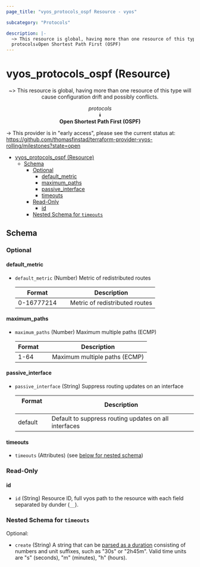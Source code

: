 ```yaml
---
page_title: "vyos_protocols_ospf Resource - vyos"

subcategory: "Protocols"

description: |-
  ~> This resource is global, having more than one resource of this type will cause configuration drift and possibly conflicts.
  protocols⯯Open Shortest Path First (OSPF)
---
```


# vyos_protocols_ospf (Resource)
<center>

~> This resource is global, having more than one resource of this type will cause configuration drift and possibly conflicts.

*protocols*  
⯯  
**Open Shortest Path First (OSPF)**


</center>

-> This provider is in "early access", please see the current status at: https://github.com/thomasfinstad/terraform-provider-vyos-rolling/milestones?state=open

<!--TOC-->

- [vyos_protocols_ospf (Resource)](#vyos_protocols_ospf-resource)
  - [Schema](#schema)
    - [Optional](#optional)
      - [default_metric](#default_metric)
      - [maximum_paths](#maximum_paths)
      - [passive_interface](#passive_interface)
      - [timeouts](#timeouts)
    - [Read-Only](#read-only)
      - [id](#id)
    - [Nested Schema for `timeouts`](#nested-schema-for-timeouts)

<!--TOC-->

<!-- schema generated by tfplugindocs -->
## Schema

### Optional

#### default_metric
- `default_metric` (Number) Metric of redistributed routes

    |  Format      &emsp;|  Description                     |
    |--------------|----------------------------------|
    |  0-16777214  &emsp;|  Metric of redistributed routes  |
#### maximum_paths
- `maximum_paths` (Number) Maximum multiple paths (ECMP)

    |  Format  &emsp;|  Description                    |
    |----------|---------------------------------|
    |  1-64    &emsp;|  Maximum multiple paths (ECMP)  |
#### passive_interface
- `passive_interface` (String) Suppress routing updates on an interface

    |  Format   &emsp;|  Description                                            |
    |-----------|---------------------------------------------------------|
    |  default  &emsp;|  Default to suppress routing updates on all interfaces  |
#### timeouts
- `timeouts` (Attributes) (see [below for nested schema](#nestedatt--timeouts))

### Read-Only

#### id
- `id` (String) Resource ID, full vyos path to the resource with each field separated by dunder (`__`).

<a id="nestedatt--timeouts"></a>
### Nested Schema for `timeouts`

Optional:

- `create` (String) A string that can be [parsed as a duration](https://pkg.go.dev/time#ParseDuration) consisting of numbers and unit suffixes, such as &#34;30s&#34; or &#34;2h45m&#34;. Valid time units are &#34;s&#34; (seconds), &#34;m&#34; (minutes), &#34;h&#34; (hours).
